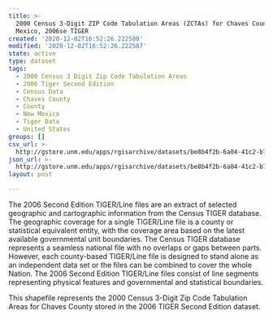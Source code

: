 ```yaml
---
title: >-
  2000 Census 3-Digit ZIP Code Tabulation Areas (ZCTAs) for Chaves County, New
  Mexico, 2006se TIGER
created: '2020-12-02T16:52:26.222580'
modified: '2020-12-02T16:52:26.222587'
state: active
type: dataset
tags:
  - 2000 Census 3 Digit Zip Code Tabulation Areas
  - 2006 Tiger Second Edition
  - Census Data
  - Chaves County
  - County
  - New Mexico
  - Tiger Data
  - United States
groups: []
csv_url: >-
  http://gstore.unm.edu/apps/rgisarchive/datasets/be8b4f2b-6a04-41c2-b704-a4cd68981c34/tgr2006se_chav_zcta300.derived.csv
json_url: >-
  http://gstore.unm.edu/apps/rgisarchive/datasets/be8b4f2b-6a04-41c2-b704-a4cd68981c34/tgr2006se_chav_zcta300.derived.json
layout: post

---
```

The 2006 Second Edition TIGER/Line files are an extract of selected geographic and cartographic information from the Census TIGER database.  The geographic coverage for a single TIGER/Line file is a county or statistical equivalent entity, with the coverage area based on the latest available governmental unit boundaries. The Census TIGER database represents a seamless national file with no overlaps or gaps between parts.  However, each county-based TIGER/Line file is designed to stand alone as an independent data set or the files can be combined to cover the whole Nation.  The 2006 Second Edition  TIGER/Line files consist of line segments representing physical features and governmental and statistical boundaries.  

This shapefile represents the 2000 Census 3-Digit Zip Code Tabulation Areas for Chaves County stored in the 2006 TIGER Second Edition dataset.
